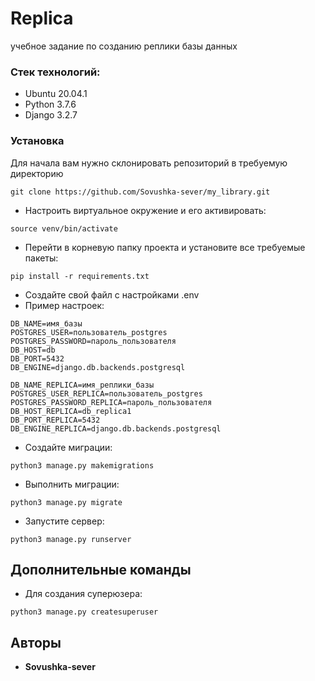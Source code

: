 # Replica
учебное задание по созданию реплики базы данных

### Стек технологий:

- Ubuntu 20.04.1
- Python 3.7.6
- Django 3.2.7

### Установка

Для начала вам нужно склонировать репозиторий в требуемую директорию
```
git clone https://github.com/Sovushka-sever/my_library.git
```
- Настроить виртуальное окружение и его активировать:
```
source venv/bin/activate
```
- Перейти в корневую папку проекта и установите все требуемые пакеты:
```
pip install -r requirements.txt
```
- Создайте свой файл с настройками .env 
- Пример настроек:
```
DB_NAME=имя_базы
POSTGRES_USER=пользователь_postgres
POSTGRES_PASSWORD=пароль_пользователя
DB_HOST=db
DB_PORT=5432
DB_ENGINE=django.db.backends.postgresql

DB_NAME_REPLICA=имя_реплики_базы
POSTGRES_USER_REPLICA=пользователь_postgres
POSTGRES_PASSWORD_REPLICA=пароль_пользователя
DB_HOST_REPLICA=db_replica1
DB_PORT_REPLICA=5432
DB_ENGINE_REPLICA=django.db.backends.postgresql
```
- Создайте миграции:
```
python3 manage.py makemigrations
```
- Выполнить миграции:
```
python3 manage.py migrate
```
- Запустите сервер: 
```
python3 manage.py runserver
```

## Дополнительные команды

- Для создания суперюзера:
```
python3 manage.py createsuperuser
```

## Авторы
* **Sovushka-sever** 
